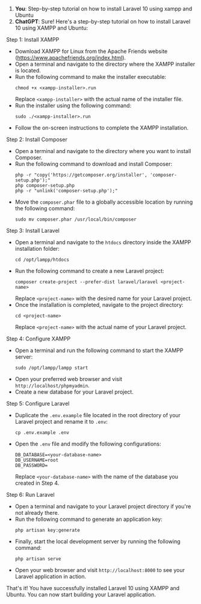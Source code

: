 1. **You**: Step-by-step tutorial on how to install Laravel 10 using xampp and Ubuntu
2. **ChatGPT**: Sure! Here's a step-by-step tutorial on how to install Laravel 10 using XAMPP and Ubuntu:

Step 1: Install XAMPP
- Download XAMPP for Linux from the Apache Friends website (https://www.apachefriends.org/index.html).
- Open a terminal and navigate to the directory where the XAMPP installer is located.
- Run the following command to make the installer executable:
  ```
  chmod +x <xampp-installer>.run
  ```
  Replace `<xampp-installer>` with the actual name of the installer file.
- Run the installer using the following command:
  ```
  sudo ./<xampp-installer>.run
  ```
- Follow the on-screen instructions to complete the XAMPP installation.

Step 2: Install Composer
- Open a terminal and navigate to the directory where you want to install Composer.
- Run the following command to download and install Composer:
  ```
  php -r "copy('https://getcomposer.org/installer', 'composer-setup.php');"
  php composer-setup.php
  php -r "unlink('composer-setup.php');"
  ```
- Move the `composer.phar` file to a globally accessible location by running the following command:
  ```
  sudo mv composer.phar /usr/local/bin/composer
  ```

Step 3: Install Laravel
- Open a terminal and navigate to the `htdocs` directory inside the XAMPP installation folder:
  ```
  cd /opt/lampp/htdocs
  ```
- Run the following command to create a new Laravel project:
  ```
  composer create-project --prefer-dist laravel/laravel <project-name>
  ```
  Replace `<project-name>` with the desired name for your Laravel project.
- Once the installation is completed, navigate to the project directory:
  ```
  cd <project-name>
  ```
  Replace `<project-name>` with the actual name of your Laravel project.

Step 4: Configure XAMPP
- Open a terminal and run the following command to start the XAMPP server:
  ```
  sudo /opt/lampp/lampp start
  ```
- Open your preferred web browser and visit `http://localhost/phpmyadmin`.
- Create a new database for your Laravel project.

Step 5: Configure Laravel
- Duplicate the `.env.example` file located in the root directory of your Laravel project and rename it to `.env`:
  ```
  cp .env.example .env
  ```
- Open the `.env` file and modify the following configurations:
  ```
  DB_DATABASE=<your-database-name>
  DB_USERNAME=root
  DB_PASSWORD=
  ```
  Replace `<your-database-name>` with the name of the database you created in Step 4.

Step 6: Run Laravel
- Open a terminal and navigate to your Laravel project directory if you're not already there.
- Run the following command to generate an application key:
  ```
  php artisan key:generate
  ```
- Finally, start the local development server by running the following command:
  ```
  php artisan serve
  ```
- Open your web browser and visit `http://localhost:8000` to see your Laravel application in action.

That's it! You have successfully installed Laravel 10 using XAMPP and Ubuntu. You can now start building your Laravel application.
